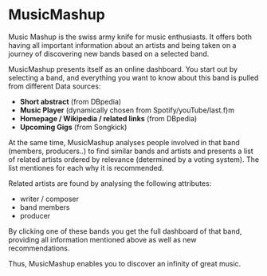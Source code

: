 MusicMashup
===========

Music Mashup is the swiss army knife for music enthusiasts. It offers both having all important information about an artists and  being taken on a journey of discovering new bands based on a selected band.

MusicMashup presents itself as an online dashboard. You start out by selecting a band, and everything you want to know about this band is pulled from different Data sources:

 * **Short abstract** (from DBpedia)
 * **Music Player** (dynamically chosen from Spotify/youTube/last.f)m
 * **Homepage / Wikipedia / related links** (from DBpedia)
 * **Upcoming Gigs** (from Songkick)

At the same time, MusicMashup analyses people involved in that band (members, producers..) to find similar bands and artists and presents a list of related artists ordered by relevance (determined by a voting system). The list mentiones for each why it is recommended. 

Related artists are found by analysing the following attributes:
 * writer / composer
 * band members
 * producer


By clicking one of these bands you get the full dashboard of that band, providing all information mentioned above as well as new recommendations.

Thus, MusicMashup enables you to discover an infinity of great music.




